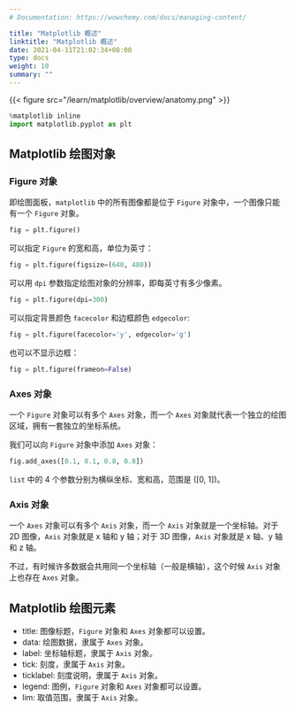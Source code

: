 ```yaml
---
# Documentation: https://wowchemy.com/docs/managing-content/

title: "Matplotlib 概述"
linktitle: "Matplotlib 概述"
date: 2021-04-11T21:02:34+08:00
type: docs
weight: 10
summary: ""
---
```


<!--more-->

{{< figure src="/learn/matplotlib/overview/anatomy.png" >}}


```python
%matplotlib inline
import matplotlib.pyplot as plt
```

## Matplotlib 绘图对象

### Figure 对象

即绘图面板，`matplotlib` 中的所有图像都是位于 `Figure` 对象中，一个图像只能有一个 `Figure` 对象。


```python
fig = plt.figure()
```

可以指定 `Figure` 的宽和高，单位为英寸：


```python
fig = plt.figure(figsize=(640, 480))
```

可以用 `dpi` 参数指定绘图对象的分辨率，即每英寸有多少像素。


```python
fig = plt.figure(dpi=300)
```

可以指定背景颜色 `facecolor` 和边框颜色 `edgecolor`:


```python
fig = plt.figure(facecolor='y', edgecolor='g')
```

也可以不显示边框：


```python
fig = plt.figure(frameon=False)
```

### Axes 对象

一个 `Figure` 对象可以有多个 `Axes` 对象，而一个 `Axes` 对象就代表一个独立的绘图区域，拥有一套独立的坐标系统。

我们可以向 `Figure` 对象中添加 `Axes` 对象：


```python
fig.add_axes([0.1, 0.1, 0.8, 0.8])
```

`list` 中的 4 个参数分别为横纵坐标、宽和高，范围是 \([0, 1]\)。

### Axis 对象

一个 `Axes` 对象可以有多个 `Axis` 对象，而一个 `Axis` 对象就是一个坐标轴。对于 2D 图像，`Axis` 对象就是 x 轴和 y 轴；对于 3D 图像，`Axis` 对象就是 x 轴、y 轴和 z 轴。

不过，有时候许多数据会共用同一个坐标轴（一般是横轴），这个时候 `Axis` 对象上也存在 `Axes` 对象。

## Matplotlib 绘图元素

- title: 图像标题，`Figure` 对象和 `Axes` 对象都可以设置。
- data: 绘图数据，隶属于 `Axes` 对象。
- label: 坐标轴标题，隶属于 `Axis` 对象。
- tick: 刻度，隶属于 `Axis` 对象。
- ticklabel: 刻度说明，隶属于 `Axis` 对象。
- legend: 图例，`Figure` 对象和 `Axes` 对象都可以设置。
- lim: 取值范围，隶属于 `Axis` 对象。
